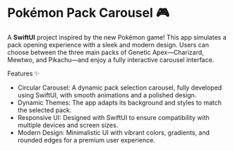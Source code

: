 # Pokémon Pack Carousel 🎮

A **SwiftUI** project inspired by the new Pokémon game! This app simulates a pack opening experience with a sleek and modern design. Users can choose between the three main packs of Genetic Apex—Charizard, Mewtwo, and Pikachu—and enjoy a fully interactive carousel interface.

Features ✨
- Circular Carousel: A dynamic pack selection carousel, fully developed using SwiftUI, with smooth animations and a polished design.
- Dynamic Themes: The app adapts its background and styles to match the selected pack.
- Responsive UI: Designed with SwiftUI to ensure compatibility with multiple devices and screen sizes.
- Modern Design: Minimalistic UI with vibrant colors, gradients, and rounded edges for a premium user experience.

